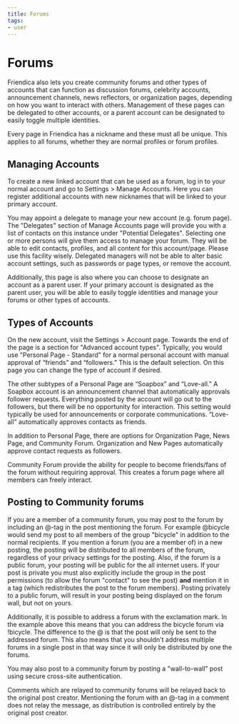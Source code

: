 ```yaml
---
title: Forums
tags:
- user
---
```

# Forums

Friendica also lets you create community forums and other types of accounts that can function as discussion forums, celebrity accounts, announcement channels, news reflectors, or organization pages, depending on how you want to interact with others. Management of these pages can be delegated to other accounts, or a parent account can be designated to easily toggle multiple identities.

Every page in Friendica has a nickname and these must all be unique. This applies to all forums, whether they are normal profiles or forum profiles. 

## Managing Accounts

To create a new linked account that can be used as a forum, log in to your normal account and go to Settings > Manage Accounts.
Here you can register additional accounts with new nicknames that will be linked to your primary account. 

You may appoint a delegate to manage your new account (e.g. forum page).
The "Delegates" section of Manage Accounts page will provide you with a list of contacts on this instance under "Potential Delegates".
Selecting one or more persons will give them access to manage your forum.
They will be able to edit contacts, profiles, and all content for this account/page.
Please use this facility wisely.
Delegated managers will not be able to alter basic account settings, such as passwords or page types, or remove the account.

Additionally, this page is also where you can choose to designate an account as a parent user.
If your primary account is designated as the parent user, you will be able to easily toggle identities and manage your forums or other types of accounts.

## Types of Accounts

On the new account, visit the Settings > Account page.
Towards the end of the page is a section for "Advanced account types".
Typically, you would use "Personal Page - Standard" for a normal personal account with manual approval of “friends” and “followers.”
This is the default selection.
On this page you can change the type of account if desired.

The other subtypes of a Personal Page are “Soapbox” and “Love-all.”
A Soapbox account is an announcement channel that automatically approvals follower requests.
Everything posted by the account will go out to the followers, but there will be no opportunity for interaction.
This setting would typically be used for announcements or corporate communications.
“Love-all” automatically approves contacts as friends.

In addition to Personal Page, there are options for Organization Page, News Page, and Community Forum.
Organization and New Pages automatically approve contact requests as followers.

Community Forum provide the ability for people to become friends/fans of the forum without requiring approval.
This creates a forum page where all members can freely interact.

## Posting to Community forums

If you are a member of a community forum, you may post to the forum by including an @-tag in the post mentioning the forum.
For example @bicycle would send my post to all members of the group "bicycle" in addition to the normal recipients.
If you mention a forum (you are a member of) in a new posting, the posting will be distributed to all members of the forum, regardless of your privacy settings for the posting.
Also, if the forum is a public forum, your posting will be public for the all internet users.
If your post is private you must also explicitly include the group in the post permissions (to allow the forum "contact" to see the post) **and** mention it in a tag (which redistributes the post to the forum members).
Posting privately to a public forum, will result in your posting being displayed on the forum wall, but not on yours.

Additionally, it is possible to address a forum with the exclamation mark.
In the example above this means that you can address the bicycle forum via !bicycle.
The difference to the @ is that the post will only be sent to the addressed forum.
This also means that you shouldn't address multiple forums in a single post in that way since it will only be distributed by one the forums.

You may also post to a community forum by posting a "wall-to-wall" post using secure cross-site authentication.

Comments which are relayed to community forums will be relayed back to the original post creator.
Mentioning the forum with an @-tag in a comment does not relay the message, as distribution is controlled entirely by the original post creator. 
